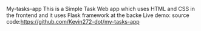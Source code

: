My-tasks-app
This is a Simple Task Web app which uses HTML and CSS in the frontend and it uses Flask framework at the backe
Live demo:
source code:https://github.com/Kevin272-dot/my-tasks-app
